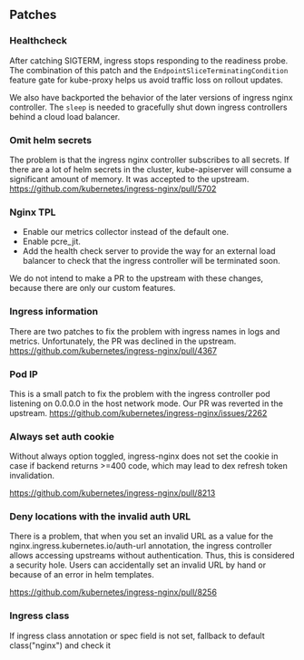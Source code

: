## Patches

### Healthcheck

After catching SIGTERM, ingress stops responding to the readiness probe. 
The combination of this patch and the `EndpointSliceTerminatingCondition` feature gate for kube-proxy helps us avoid 
traffic loss on rollout updates. 

We also have backported the behavior of the later versions of ingress nginx controller.
The `sleep` is needed to gracefully shut down ingress controllers behind a cloud load balancer.

### Omit helm secrets

The problem is that the ingress nginx controller subscribes to all secrets.
If there are a lot of helm secrets in the cluster, kube-apiserver will consume a significant amount of memory.
It was accepted to the upstream.
https://github.com/kubernetes/ingress-nginx/pull/5702

### Nginx TPL

* Enable our metrics collector instead of the default one.
* Enable pcre_jit.
* Add the health check server to provide the way for an external load balancer to check that the ingress controller will be terminated soon.

We do not intend to make a PR to the upstream with these changes, because there are only our custom features.

### Ingress information

There are two patches to fix the problem with ingress names in logs and metrics.
Unfortunately, the PR was declined in the upstream.
https://github.com/kubernetes/ingress-nginx/pull/4367

### Pod IP

This is a small patch to fix the problem with the ingress controller pod listening on 0.0.0.0 in the host network mode.
Our PR was reverted in the upstream.
https://github.com/kubernetes/ingress-nginx/issues/2262

### Always set auth cookie

Without always option toggled, ingress-nginx does not set the cookie in case if backend returns >=400 code, which may lead to dex refresh token invalidation.

https://github.com/kubernetes/ingress-nginx/pull/8213

### Deny locations with the invalid auth URL

There is a problem, that when you set an invalid URL as a value for the nginx.ingress.kubernetes.io/auth-url annotation, the ingress controller allows accessing upstreams without authentication.
Thus, this is considered a security hole. Users can accidentally set an invalid URL by hand or because of an error in helm templates.

https://github.com/kubernetes/ingress-nginx/pull/8256

### Ingress class
If ingress class annotation or spec field is not set, fallback to default class("nginx") and check it
